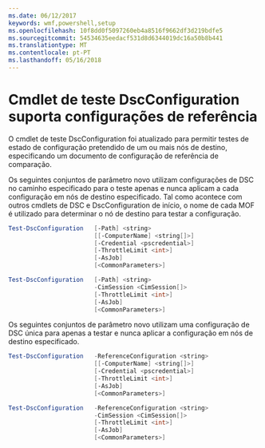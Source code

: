 ```yaml
---
ms.date: 06/12/2017
keywords: wmf,powershell,setup
ms.openlocfilehash: 10f8dd0f5097260eb4a8516f9662df3d219bdfe5
ms.sourcegitcommit: 54534635eedacf531d8d6344019dc16a50b8b441
ms.translationtype: MT
ms.contentlocale: pt-PT
ms.lasthandoff: 05/16/2018
---
```

# <a name="test-dscconfiguration-cmdlet-supports-reference-configurations"></a>Cmdlet de teste DscConfiguration suporta configurações de referência

O cmdlet de teste DscConfiguration foi atualizado para permitir testes de estado de configuração pretendido de um ou mais nós de destino, especificando um documento de configuração de referência de comparação.

Os seguintes conjuntos de parâmetro novo utilizam configurações de DSC no caminho especificado para o teste apenas e nunca aplicam a cada configuração em nós de destino especificado. Tal como acontece com outros cmdlets de DSC e DscConfiguration de início, o nome de cada MOF é utilizado para determinar o nó de destino para testar a configuração.

```powershell
Test-DscConfiguration   [-Path] <string>
                        [[-ComputerName] <string[]>]
                        [-Credential <pscredential>]
                        [-ThrottleLimit <int>]
                        [-AsJob]
                        [<CommonParameters>]

Test-DscConfiguration   [-Path] <string>
                        -CimSession <CimSession[]>
                        [-ThrottleLimit <int>]
                        [-AsJob]
                        [<CommonParameters>]
```

Os seguintes conjuntos de parâmetro novo utilizam uma configuração de DSC única para apenas a testar e nunca aplicar a configuração em nós de destino especificado.

```powershell
Test-DscConfiguration   -ReferenceConfiguration <string>
                        [[-ComputerName] <string[]>]
                        [-Credential <pscredential>]
                        [-ThrottleLimit <int>]
                        [-AsJob]
                        [<CommonParameters>]

Test-DscConfiguration   -ReferenceConfiguration <string>
                        -CimSession <CimSession[]>
                        [-ThrottleLimit <int>]
                        [-AsJob]
                        [<CommonParameters>]
```
